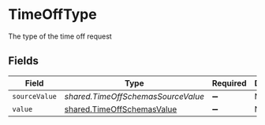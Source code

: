 # TimeOffType

The type of the time off request


## Fields

| Field                                                                           | Type                                                                            | Required                                                                        | Description                                                                     |
| ------------------------------------------------------------------------------- | ------------------------------------------------------------------------------- | ------------------------------------------------------------------------------- | ------------------------------------------------------------------------------- |
| `sourceValue`                                                                   | *shared.TimeOffSchemasSourceValue*                                              | :heavy_minus_sign:                                                              | N/A                                                                             |
| `value`                                                                         | [shared.TimeOffSchemasValue](../../../sdk/models/shared/timeoffschemasvalue.md) | :heavy_minus_sign:                                                              | N/A                                                                             |